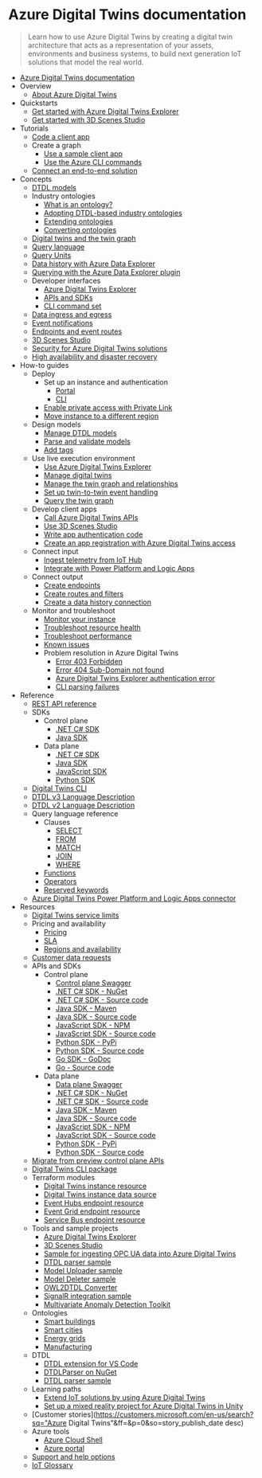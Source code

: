 # Azure Digital Twins documentation
> Learn how to use Azure Digital Twins by creating a digital twin architecture that acts as a representation of your assets, environments and business systems, to build next generation IoT solutions that model the real world.
  - [Azure Digital Twins documentation](https://learn.microsoft.com/en-us/azure/digital-twins/)
  - Overview
    - [About Azure Digital Twins](https://learn.microsoft.com/en-us/azure/digital-twins/overview)
  - Quickstarts
    - [Get started with Azure Digital Twins Explorer](https://learn.microsoft.com/en-us/azure/digital-twins/quickstart-azure-digital-twins-explorer)
    - [Get started with 3D Scenes Studio](https://learn.microsoft.com/en-us/azure/digital-twins/quickstart-3d-scenes-studio)
  - Tutorials
    - [Code a client app](https://learn.microsoft.com/en-us/azure/digital-twins/tutorial-code)
    - Create a graph
      - [Use a sample client app](https://learn.microsoft.com/en-us/azure/digital-twins/tutorial-command-line-app)
      - [Use the Azure CLI commands](https://learn.microsoft.com/en-us/azure/digital-twins/tutorial-command-line-cli)
    - [Connect an end-to-end solution](https://learn.microsoft.com/en-us/azure/digital-twins/tutorial-end-to-end)
  - Concepts
    - [DTDL models](https://learn.microsoft.com/en-us/azure/digital-twins/concepts-models)
    - Industry ontologies
      - [What is an ontology?](https://learn.microsoft.com/en-us/azure/digital-twins/concepts-ontologies)
      - [Adopting DTDL-based industry ontologies](https://learn.microsoft.com/en-us/azure/digital-twins/concepts-ontologies-adopt)
      - [Extending ontologies](https://learn.microsoft.com/en-us/azure/digital-twins/concepts-ontologies-extend)
      - [Converting ontologies](https://learn.microsoft.com/en-us/azure/digital-twins/concepts-ontologies-convert)
    - [Digital twins and the twin graph](https://learn.microsoft.com/en-us/azure/digital-twins/concepts-twins-graph)
    - [Query language](https://learn.microsoft.com/en-us/azure/digital-twins/concepts-query-language)
    - [Query Units](https://learn.microsoft.com/en-us/azure/digital-twins/concepts-query-units)
    - [Data history with Azure Data Explorer](https://learn.microsoft.com/en-us/azure/digital-twins/concepts-data-history)
    - [Querying with the Azure Data Explorer plugin](https://learn.microsoft.com/en-us/azure/digital-twins/concepts-data-explorer-plugin)
    - Developer interfaces
      - [Azure Digital Twins Explorer](https://learn.microsoft.com/en-us/azure/digital-twins/concepts-azure-digital-twins-explorer)
      - [APIs and SDKs](https://learn.microsoft.com/en-us/azure/digital-twins/concepts-apis-sdks)
      - [CLI command set](https://learn.microsoft.com/en-us/azure/digital-twins/concepts-cli)
    - [Data ingress and egress](https://learn.microsoft.com/en-us/azure/digital-twins/concepts-data-ingress-egress)
    - [Event notifications](https://learn.microsoft.com/en-us/azure/digital-twins/concepts-event-notifications)
    - [Endpoints and event routes](https://learn.microsoft.com/en-us/azure/digital-twins/concepts-route-events)
    - [3D Scenes Studio](https://learn.microsoft.com/en-us/azure/digital-twins/concepts-3d-scenes-studio)
    - [Security for Azure Digital Twins solutions](https://learn.microsoft.com/en-us/azure/digital-twins/concepts-security)
    - [High availability and disaster recovery](https://learn.microsoft.com/en-us/azure/digital-twins/concepts-high-availability-disaster-recovery)
  - How-to guides
    - Deploy
      - Set up an instance and authentication
        - [Portal](https://learn.microsoft.com/en-us/azure/digital-twins/how-to-set-up-instance-portal)
        - [CLI](https://learn.microsoft.com/en-us/azure/digital-twins/how-to-set-up-instance-cli)
      - [Enable private access with Private Link](https://learn.microsoft.com/en-us/azure/digital-twins/how-to-enable-private-link)
      - [Move instance to a different region](https://learn.microsoft.com/en-us/azure/digital-twins/how-to-move-regions)
    - Design models
      - [Manage DTDL models](https://learn.microsoft.com/en-us/azure/digital-twins/how-to-manage-model)
      - [Parse and validate models](https://learn.microsoft.com/en-us/azure/digital-twins/how-to-parse-models)
      - [Add tags](https://learn.microsoft.com/en-us/azure/digital-twins/how-to-use-tags)
    - Use live execution environment
      - [Use Azure Digital Twins Explorer](https://learn.microsoft.com/en-us/azure/digital-twins/how-to-use-azure-digital-twins-explorer)
      - [Manage digital twins](https://learn.microsoft.com/en-us/azure/digital-twins/how-to-manage-twin)
      - [Manage the twin graph and relationships](https://learn.microsoft.com/en-us/azure/digital-twins/how-to-manage-graph)
      - [Set up twin-to-twin event handling](https://learn.microsoft.com/en-us/azure/digital-twins/how-to-send-twin-to-twin-events)
      - [Query the twin graph](https://learn.microsoft.com/en-us/azure/digital-twins/how-to-query-graph)
    - Develop client apps
      - [Call Azure Digital Twins APIs](https://learn.microsoft.com/en-us/azure/digital-twins/how-to-use-apis)
      - [Use 3D Scenes Studio](https://learn.microsoft.com/en-us/azure/digital-twins/how-to-use-3d-scenes-studio)
      - [Write app authentication code](https://learn.microsoft.com/en-us/azure/digital-twins/how-to-authenticate-client)
      - [Create an app registration with Azure Digital Twins access](https://learn.microsoft.com/en-us/azure/digital-twins/how-to-create-app-registration)
    - Connect input
      - [Ingest telemetry from IoT Hub](https://learn.microsoft.com/en-us/azure/digital-twins/how-to-ingest-iot-hub-data)
      - [Integrate with Power Platform and Logic Apps](https://learn.microsoft.com/en-us/azure/digital-twins/how-to-use-power-platform-logic-apps-connector)
    - Connect output
      - [Create endpoints](https://learn.microsoft.com/en-us/azure/digital-twins/how-to-create-endpoints)
      - [Create routes and filters](https://learn.microsoft.com/en-us/azure/digital-twins/how-to-create-routes)
      - [Create a data history connection](https://learn.microsoft.com/en-us/azure/digital-twins/how-to-create-data-history-connection)
    - Monitor and troubleshoot
      - [Monitor your instance](https://learn.microsoft.com/en-us/azure/digital-twins/how-to-monitor)
      - [Troubleshoot resource health](https://learn.microsoft.com/en-us/azure/digital-twins/troubleshoot-resource-health)
      - [Troubleshoot performance](https://learn.microsoft.com/en-us/azure/digital-twins/troubleshoot-performance)
      - [Known issues](https://learn.microsoft.com/en-us/azure/digital-twins/troubleshoot-known-issues)
      - Problem resolution in Azure Digital Twins
        - [Error 403 Forbidden](https://learn.microsoft.com/en-us/azure/digital-twins/troubleshoot-error-403-digital-twins)
        - [Error 404 Sub-Domain not found](https://learn.microsoft.com/en-us/azure/digital-twins/troubleshoot-error-404-digital-twins)
        - [Azure Digital Twins Explorer authentication error](https://learn.microsoft.com/en-us/azure/digital-twins/troubleshoot-error-azure-digital-twins-explorer-authentication)
        - [CLI parsing failures](https://learn.microsoft.com/en-us/azure/digital-twins/troubleshoot-error-cli-parse)
  - Reference
    - [REST API reference](https://learn.microsoft.com/rest/api/azure-digitaltwins/)
    - SDKs
      - Control plane
        - [.NET C# SDK](https://learn.microsoft.com/dotnet/api/overview/azure/digitaltwins)
        - [Java SDK](https://learn.microsoft.com/java/api/com.azure.resourcemanager.digitaltwins)
      - Data plane
        - [.NET C# SDK](https://learn.microsoft.com/dotnet/api/overview/azure/digitaltwins.core-readme)
        - [Java SDK](https://learn.microsoft.com/java/api/overview/azure/digital-twins)
        - [JavaScript SDK](https://learn.microsoft.com/javascript/api/@azure/digital-twins-core/?view=azure-node-latest&preserve-view=true)
        - [Python SDK](https://learn.microsoft.com/python/api/azure-digitaltwins-core/azure.digitaltwins.core?view=azure-python&preserve-view=true)
    - [Digital Twins CLI](https://learn.microsoft.com/cli/azure/dt)
    - [DTDL v3 Language Description](https://github.com/Azure/opendigitaltwins-dtdl/blob/master/DTDL/v3/DTDL.v3)
    - [DTDL v2 Language Description](https://github.com/Azure/opendigitaltwins-dtdl/blob/master/DTDL/v2/DTDL.v2)
    - Query language reference
      - Clauses
        - [SELECT](https://learn.microsoft.com/en-us/azure/digital-twins/reference-query-clause-select)
        - [FROM](https://learn.microsoft.com/en-us/azure/digital-twins/reference-query-clause-from)
        - [MATCH](https://learn.microsoft.com/en-us/azure/digital-twins/reference-query-clause-match)
        - [JOIN](https://learn.microsoft.com/en-us/azure/digital-twins/reference-query-clause-join)
        - [WHERE](https://learn.microsoft.com/en-us/azure/digital-twins/reference-query-clause-where)
      - [Functions](https://learn.microsoft.com/en-us/azure/digital-twins/reference-query-functions)
      - [Operators](https://learn.microsoft.com/en-us/azure/digital-twins/reference-query-operators)
      - [Reserved keywords](https://learn.microsoft.com/en-us/azure/digital-twins/reference-query-reserved)
    - [Azure Digital Twins Power Platform and Logic Apps connector](https://learn.microsoft.com/connectors/azuredigitaltwins/)
  - Resources
    - [Digital Twins service limits](https://learn.microsoft.com/en-us/azure/digital-twins/reference-service-limits)
    - Pricing and availability
      - [Pricing](https://azure.microsoft.com/pricing/details/digital-twins)
      - [SLA](https://azure.microsoft.com/support/legal/sla/digital-twins)
      - [Regions and availability](https://azure.microsoft.com/global-infrastructure/services/?products=digital-twins)
    - [Customer data requests](https://learn.microsoft.com/en-us/azure/digital-twins/resources-customer-data-requests)
    - APIs and SDKs
      - Control plane
        - [Control plane Swagger](https://github.com/Azure/azure-rest-api-specs/tree/main/specification/digitaltwins/resource-manager/Microsoft.DigitalTwins/stable)
        - [.NET C# SDK - NuGet](https://www.nuget.org/packages/Azure.ResourceManager.DigitalTwins)
        - [.NET C# SDK - Source code](https://github.com/Azure/azure-sdk-for-net/tree/main/sdk/digitaltwins/Azure.ResourceManager.DigitalTwins)
        - [Java SDK - Maven](https://search.maven.org/search?q=a:azure-mgmt-digitaltwins)
        - [Java SDK - Source code](https://github.com/Azure/azure-sdk-for-java/tree/main/sdk/digitaltwins)
        - [JavaScript SDK - NPM](https://www.npmjs.com/package/@azure/arm-digitaltwins)
        - [JavaScript SDK - Source code](https://github.com/Azure/azure-sdk-for-js/tree/main/sdk/digitaltwins/arm-digitaltwins)
        - [Python SDK - PyPi](https://pypi.org/project/azure-mgmt-digitaltwins/)
        - [Python SDK - Source code](https://github.com/Azure/azure-sdk-for-python/tree/release/v3/sdk/digitaltwins/azure-mgmt-digitaltwins)
        - [Go SDK - GoDoc](https://pkg.go.dev/github.com/Azure/azure-sdk-for-go/services/digitaltwins/mgmt)
        - [Go - Source code](https://github.com/Azure/azure-sdk-for-go/tree/main/sdk/resourcemanager/digitaltwins)
      - Data plane
        - [Data plane Swagger](https://github.com/Azure/azure-rest-api-specs/tree/main/specification/digitaltwins/data-plane/Microsoft.DigitalTwins)
        - [.NET C# SDK - NuGet](https://www.nuget.org/packages/Azure.DigitalTwins.Core)
        - [.NET C# SDK - Source code](https://github.com/Azure/azure-sdk-for-net/tree/main/sdk/digitaltwins/Azure.DigitalTwins.Core)
        - [Java SDK - Maven](https://search.maven.org/artifact/com.azure/azure-digitaltwins-core/1.0.0/jar)
        - [Java SDK - Source code](https://github.com/Azure/azure-sdk-for-java/tree/main/sdk/digitaltwins/azure-digitaltwins-core)
        - [JavaScript SDK - NPM](https://www.npmjs.com/package/@azure/digital-twins-core)
        - [JavaScript SDK - Source code](https://github.com/Azure/azure-sdk-for-js/tree/main/sdk/digitaltwins/digital-twins-core)
        - [Python SDK - PyPi](https://pypi.org/project/azure-digitaltwins-core/)
        - [Python SDK - Source code](https://github.com/Azure/azure-sdk-for-python/tree/main/sdk/digitaltwins/azure-digitaltwins-core)
    - [Migrate from preview control plane APIs](https://learn.microsoft.com/en-us/azure/digital-twins/resources-migrate-from-preview-apis)
    - [Digital Twins CLI package](https://github.com/Azure/azure-iot-cli-extension/releases)
    - Terraform modules
      - [Digital Twins instance resource](https://registry.terraform.io/providers/hashicorp/azurerm/latest/docs/resources/digital_twins_instance)
      - [Digital Twins instance data source](https://registry.terraform.io/providers/hashicorp/azurerm/latest/docs/data-sources/digital_twins_instance)
      - [Event Hubs endpoint resource](https://registry.terraform.io/providers/hashicorp/azurerm/latest/docs/resources/digital_twins_endpoint_eventhub)
      - [Event Grid endpoint resource](https://registry.terraform.io/providers/hashicorp/azurerm/latest/docs/resources/digital_twins_endpoint_eventgrid)
      - [Service Bus endpoint resource](https://registry.terraform.io/providers/hashicorp/azurerm/latest/docs/resources/digital_twins_endpoint_servicebus)
    - Tools and sample projects
      - [Azure Digital Twins Explorer](https://explorer.digitaltwins.azure.net/)
      - [3D Scenes Studio](https://explorer.digitaltwins.azure.net/3dscenes)
      - [Sample for ingesting OPC UA data into Azure Digital Twins](https://github.com/digitaltwinconsortium/ManufacturingOntologies)
      - [DTDL parser sample](https://github.com/digitaltwinconsortium/DTDLParser/tree/main/samples/DTDLParserResolveSample)
      - [Model Uploader sample](https://github.com/Azure/opendigitaltwins-tools/tree/main/ADTTools/UploadModels)
      - [Model Deleter sample](https://github.com/Azure/opendigitaltwins-tools/tree/main/ADTTools/DeleteModels)
      - [OWL2DTDL Converter](https://github.com/Azure/opendigitaltwins-tools/tree/main/OWL2DTDL)
      - [SignalR integration sample](https://learn.microsoft.com/samples/azure-samples/digitaltwins-signalr-webapp-sample/digital-twins-samples/)
      - [Multivariate Anomaly Detection Toolkit](https://learn.microsoft.com/samples/azure-samples/digital-twins-mvad-integration/adt-mvad-integration/)
    - Ontologies
      - [Smart buildings](https://github.com/Azure/opendigitaltwins-building)
      - [Smart cities](https://github.com/Azure/opendigitaltwins-smartcities)
      - [Energy grids](https://github.com/Azure/opendigitaltwins-energygrid/)
      - [Manufacturing](https://github.com/digitaltwinconsortium/ManufacturingOntologies)
    - DTDL
      - [DTDL extension for VS Code](https://marketplace.visualstudio.com/items?itemName=vsciot-vscode.vscode-dtdl)
      - [DTDLParser on NuGet](https://www.nuget.org/packages/DTDLParser)
      - [DTDL parser sample](https://github.com/digitaltwinconsortium/DTDLParser/tree/main/samples/DTDLParserResolveSample)
    - Learning paths
      - [Extend IoT solutions by using Azure Digital Twins](https://learn.microsoft.com/training/paths/extend-iot-solutions-by-using-azure-digital-twins/)
      - [Set up a mixed reality project for Azure Digital Twins in Unity](https://learn.microsoft.com/training/modules/set-up-mixed-reality-azure-digital-twins-unity/)
    - [Customer stories](https://customers.microsoft.com/en-us/search?sq="Azure Digital Twins"&ff=&p=0&so=story_publish_date desc)
    - Azure tools
      - [Azure Cloud Shell](https://shell.azure.com/)
      - [Azure portal](https://portal.azure.com/)
    - [Support and help options](https://learn.microsoft.com/en-us/azure/iot/iot-support-help?toc=/azure/digital-twins/toc.json&bc=/azure/digital-twins/breadcrumb/toc.json)
    - [IoT Glossary](https://learn.microsoft.com/en-us/azure/iot/iot-glossary?toc=/azure/digital-twins/toc.json&bc=/azure/digital-twins/breadcrumb/toc.json)
